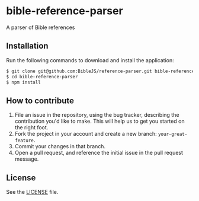 # bible-reference-parser
A parser of Bible references

## Installation
Run the following commands to download and install the application:

```sh
$ git clone git@github.com:BibleJS/reference-parser.git bible-reference-parser
$ cd bible-reference-parser
$ npm install
```

## How to contribute

1. File an issue in the repository, using the bug tracker, describing the
   contribution you'd like to make. This will help us to get you started on the
   right foot.
2. Fork the project in your account and create a new branch:
   `your-great-feature`.
3. Commit your changes in that branch.
4. Open a pull request, and reference the initial issue in the pull request
   message.

## License
See the [LICENSE](./LICENSE) file.
